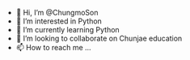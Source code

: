 - 👋 Hi, I’m @ChungmoSon
- 👀 I’m interested in Python
- 🌱 I’m currently learning Python
- 💞️ I’m looking to collaborate on Chunjae education
- 📫 How to reach me ...

<!---
ChungmoSon/ChungmoSon is a ✨ special ✨ repository because its `README.md` (this file) appears on your GitHub profile.
You can click the Preview link to take a look at your changes.
--->
